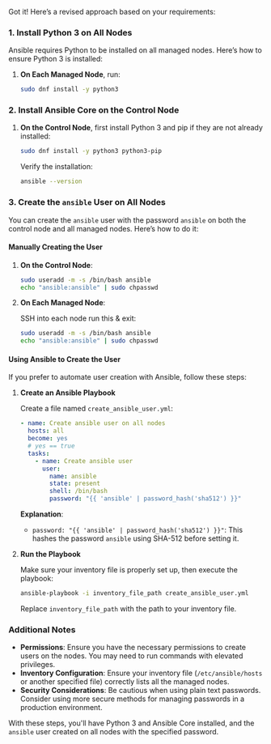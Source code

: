 Got it! Here’s a revised approach based on your requirements:

### 1. Install Python 3 on All Nodes

Ansible requires Python to be installed on all managed nodes. Here’s how to ensure Python 3 is installed:

1. **On Each Managed Node**, run:

   ```bash
   sudo dnf install -y python3
   ```

### 2. Install Ansible Core on the Control Node

1. **On the Control Node**, first install Python 3 and pip if they are not already installed:

   ```bash
   sudo dnf install -y python3 python3-pip
   ```

   Verify the installation:

   ```bash
   ansible --version
   ```

### 3. Create the `ansible` User on All Nodes

You can create the `ansible` user with the password `ansible` on both the control node and all managed nodes. Here’s how to do it:

#### **Manually Creating the User**

1. **On the Control Node**:

   ```bash
   sudo useradd -m -s /bin/bash ansible
   echo "ansible:ansible" | sudo chpasswd
   ```

2. **On Each Managed Node**:

   SSH into each node run this & exit:

   ```bash
   sudo useradd -m -s /bin/bash ansible
   echo "ansible:ansible" | sudo chpasswd
   ```

#### **Using Ansible to Create the User**

If you prefer to automate user creation with Ansible, follow these steps:

1. **Create an Ansible Playbook**

   Create a file named `create_ansible_user.yml`:

   ```yaml
   - name: Create ansible user on all nodes
     hosts: all
     become: yes
     # yes == true
     tasks:
       - name: Create ansible user
         user:
           name: ansible
           state: present
           shell: /bin/bash
           password: "{{ 'ansible' | password_hash('sha512') }}"
   ```

   **Explanation**:
   - `password: "{{ 'ansible' | password_hash('sha512') }}"`: This hashes the password `ansible` using SHA-512 before setting it.

2. **Run the Playbook**

   Make sure your inventory file is properly set up, then execute the playbook:

   ```bash
   ansible-playbook -i inventory_file_path create_ansible_user.yml
   ```

   Replace `inventory_file_path` with the path to your inventory file.

### Additional Notes

- **Permissions**: Ensure you have the necessary permissions to create users on the nodes. You may need to run commands with elevated privileges.
- **Inventory Configuration**: Ensure your inventory file (`/etc/ansible/hosts` or another specified file) correctly lists all the managed nodes.
- **Security Considerations**: Be cautious when using plain text passwords. Consider using more secure methods for managing passwords in a production environment.

With these steps, you'll have Python 3 and Ansible Core installed, and the `ansible` user created on all nodes with the specified password.